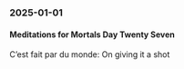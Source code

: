### 2025-01-01
#### Meditations for Mortals Day Twenty Seven
C’est fait par du monde: On giving it a shot